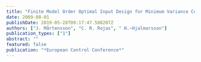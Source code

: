```yaml
---
title: "Finite Model Order Optimal Input Design for Minimum Variance Control"
date: 2009-08-01
publishDate: 2019-05-28T09:17:47.508207Z
authors: ["J. Mårtensson", "C. R. Rojas", " H.~Hjalmarsson"]
publication_types: ["1"]
abstract: ""
featured: false
publication: "*European Control Conference*"
---
```


